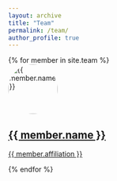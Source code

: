 ```yaml
---
layout: archive
title: "Team"
permalink: /team/
author_profile: true
---
```


<div class="team-members">
    {% for member in site.team %}
        <div class="team-member">
            <a href="{{ member.url }}">
                <img src="{{ member.image }}" alt="{{ member.name }}" style="border-radius: 50%; width: 100px;">
                <h2>{{ member.name }}</h2>
                <p>{{ member.affiliation }}</p>
            </a>
        </div>
    {% endfor %}
</div>
